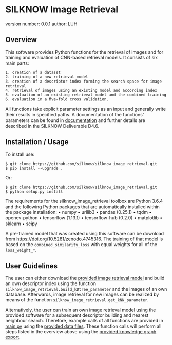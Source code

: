 SILKNOW Image Retrieval
===============================

version number: 0.0.1
author: LUH

Overview
--------

This software provides Python functions for the retrieval of images and for training and evaluation of CNN-based retrieval models. It consists of six main parts:

	1. creation of a dataset
	2. training of a new retrieval model
	3. creation of a descriptor index forming the search space for image retrieval
	4. retrieval of images using an existing model and according index
	5. evaluation of an existing retrieval model and the combined training
	6. evaluation in a ﬁve-fold cross validation.
    
All functions take explicit parameter settings as an input and generally write their results in speciﬁed paths. A documentation of the functions' parameters can be found in [documentation](https://github.com/silknow/image-retrieval/tree/master/silknow_image_retrieval/documentation) and further details are described in the SILKNOW Deliverable D4.6.


Installation / Usage
--------------------

To install use:

	$ git clone https://github.com/silknow/silknow_image_retrieval.git
    $ pip install --upgrade .


Or:

    $ git clone https://github.com/silknow/silknow_image_retrieval.git
    $ python setup.py install
  
The requirements for the silknow_image_retrieval toolbox are Python 3.6.4 and the following Python packages that are automatically installed within the package installation:
	• numpy
	• urllib3
	• pandas (0.25.1)
	• tqdm
	• opencv-python
	• tensorﬂow (1.13.1)
	• tensorﬂow-hub (0.2.0)
	• matplotlib
	• sklearn
	• scipy  

A pre-trained model that was created using this software can be download from https://doi.org/10.5281/zenodo.4745316. The training of that model is based on the `combined_similarity_loss` with equal weights for all of the `loss_weight_*`.

 User Guidelines
-----------------

The user can either download the [provided image retrieval model](https://doi.org/10.5281/zenodo.4745316) and build an own descriptor index using the function `silknow_image_retrieval.build_kDtree_parameter` and the images of an own database. Afterwards, image retrieval for new images can be realized by means of the function `silknow_image_retrieval.get_kNN_parameter`.

Alternatively, the user can train an own image retrieval model using the provided software for a subsequent descriptor building and nearest neighbour search. Therefore, example calls of all functions are provided in [main.py](https://github.com/silknow/image-retrieval/blob/master/silknow_image_retrieval/main.py) using the [provided data files](https://github.com/silknow/image-retrieval/tree/master/silknow_image_retrieval/samples). These function calls will perform all steps listed in the overview above using the [provided knowledge graph export](https://github.com/silknow/image-retrieval/blob/master/silknow_image_retrieval/samples/total_post.csv).